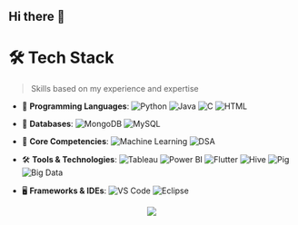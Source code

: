 ## Hi there 👋

# 🛠 Tech Stack

> Skills based on my experience and expertise

- 🔭 **Programming Languages**: 
  ![Python](https://img.shields.io/badge/-Python-yellow?style=flat-circle&logo=Python) 
  ![Java](https://img.shields.io/badge/-Java-gray?style=flat-circle&logo=java) 
  ![C](https://img.shields.io/badge/-C-blue?style=flat-circle&logo=c) 
  ![HTML](https://img.shields.io/badge/-HTML5-orange?style=flat-circle&logo=html5)

- 💾 **Databases**: 
  ![MongoDB](https://img.shields.io/badge/-MongoDB-blue?style=flat-circle&logo=MongoDB) 
  ![MySQL](https://img.shields.io/badge/-MySQL-white?style=flat-circle&logo=mysql)

- 🤖 **Core Competencies**: 
  ![Machine Learning](https://img.shields.io/badge/-Machine%20Learning-green?style=flat-circle) 
  ![DSA](https://img.shields.io/badge/-DSA-red?style=flat-circle&logo=algorithm)

- 🛠 **Tools & Technologies**: 
  ![Tableau](https://img.shields.io/badge/-Tableau-blue?style=flat-circle&logo=tableau) 
  ![Power BI](https://img.shields.io/badge/-Power%20BI-black?style=flat-circle&logo=power-bi) 
  ![Flutter](https://img.shields.io/badge/-Flutter-blue?style=flat-circle&logo=flutter) 
  ![Hive](https://img.shields.io/badge/-Hive-orange?style=flat-circle&logo=hive) 
  ![Pig](https://img.shields.io/badge/-Apache%20Pig-red?style=flat-circle&logo=apache) 
  ![Big Data](https://img.shields.io/badge/-Big%20Data-yellow?style=flat-circle)

- 🖥 **Frameworks & IDEs**: 
  ![VS Code](https://img.shields.io/badge/-VSCode-blue?style=flat-circle&logo=Visual-Studio-Code) 
  ![Eclipse](https://img.shields.io/badge/-Eclipse-black?style=flat-circle&logo=eclipse)

 <p align="center">
<img src="https://github-readme-stats-trinibs-projects.vercel.app/api?username=Thilakbangera&theme=merko&hide_title=true">
</p>

